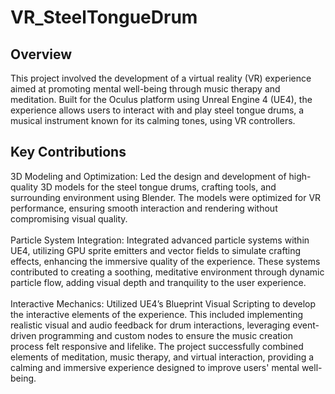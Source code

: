 # VR_SteelTongueDrum
## Overview
This project involved the development of a virtual reality (VR) experience aimed at promoting mental well-being through music therapy and meditation. Built for the Oculus platform using Unreal Engine 4 (UE4), the experience allows users to interact with and play steel tongue drums, a musical instrument known for its calming tones, using VR controllers.
## Key Contributions
3D Modeling and Optimization: Led the design and development of high-quality 3D models for the steel tongue drums, crafting tools, and surrounding environment using Blender. The models were optimized for VR performance, ensuring smooth interaction and rendering without compromising visual quality.<br><br>
Particle System Integration: Integrated advanced particle systems within UE4, utilizing GPU sprite emitters and vector fields to simulate crafting effects, enhancing the immersive quality of the experience. These systems contributed to creating a soothing, meditative environment through dynamic particle flow, adding visual depth and tranquility to the user experience.<br><br>
Interactive Mechanics: Utilized UE4’s Blueprint Visual Scripting to develop the interactive elements of the experience. This included implementing realistic visual and audio feedback for drum interactions, leveraging event-driven programming and custom nodes to ensure the music creation process felt responsive and lifelike.
The project successfully combined elements of meditation, music therapy, and virtual interaction, providing a calming and immersive experience designed to improve users' mental well-being.


